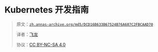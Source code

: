 # Kubernetes 开发指南

> 原文：[`zh.annas-archive.org/md5/DCD16B633B67524B76A687C2FBCAAD70`](https://zh.annas-archive.org/md5/DCD16B633B67524B76A687C2FBCAAD70)
> 
> 译者：[飞龙](https://github.com/wizardforcel)
> 
> 协议：[CC BY-NC-SA 4.0](http://creativecommons.org/licenses/by-nc-sa/4.0/)